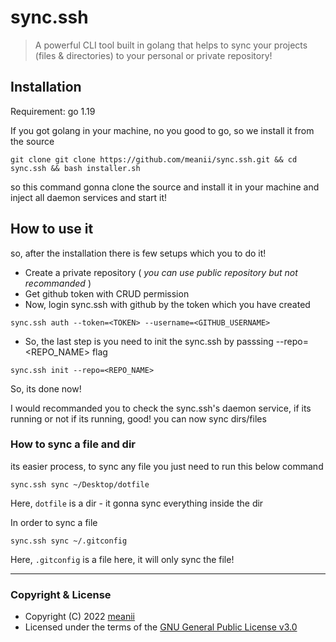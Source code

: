 # sync.ssh

> A powerful CLI tool built in golang that helps to sync your projects (files & directories) to your personal or private
> repository!

## Installation

Requirement: go 1.19

If you got golang in your machine, no you good to go, so we install it from the source

```shell
git clone git clone https://github.com/meanii/sync.ssh.git && cd sync.ssh && bash installer.sh
```

so this command gonna clone the source and install it in your machine and inject all daemon services and start it!

## How to use it

so, after the installation there is few setups which you to do it!

- Create a private repository ( _you can use public repository but not recommanded_ )
- Get github token with CRUD permission
- Now, login sync.ssh with github by the token which you have created

```shell
sync.ssh auth --token=<TOKEN> --username=<GITHUB_USERNAME>
```

- So, the last step is you need to init the sync.ssh by passsing --repo=<REPO_NAME> flag

```shell
sync.ssh init --repo=<REPO_NAME> 
```

So, its done now!

I would recommanded you to check the sync.ssh's daemon service, if its running or not
if its running, good! you can now sync dirs/files

### How to sync a file and dir

its easier process, to sync any file you just need to run this below command

```shell
sync.ssh sync ~/Desktop/dotfile
```

Here, `dotfile` is a dir - it gonna sync everything inside the dir

In order to sync a file

```shell
sync.ssh sync ~/.gitconfig
```

Here, `.gitconfig` is a file here, it will only sync the file!

---

### Copyright & License

- Copyright (C)  2022 [meanii](https://github.com/meanii )
- Licensed under the terms of
  the [GNU General Public License v3.0](https://github.com/meanii/sync.ssh/blob/main/LICENSE)